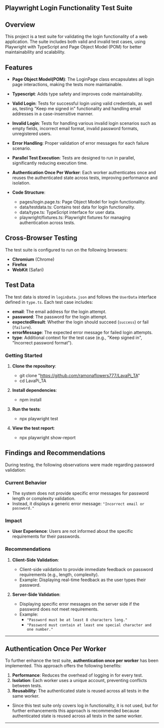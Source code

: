 
## Playwright Login Functionality Test Suite

## Overview

This project is a test suite for validating the login functionality of a web application. The suite includes both valid and invalid test cases, using Playwright with TypeScript and Page Object Model (POM) for better maintainability and scalability.

## Features
- **Page Object Model(POM)**: The LoginPage class encapsulates all login page interactions, making the tests more maintainable.
- **Typescript**: Adds type safety and improves code maintainability.
- **Valid Login**: Tests for successful login using valid credentials, as well as, testing "Keep me signed in" functionality and handling email addresses in a case-insensitive manner.
- **Invalid Login**: Tests for handling various invalid login scenarios such as empty fields, incorrect email format, invalid password formats, unregistered users.
- **Error Handling**: Proper validation of error messages for each failure scenario.
- **Parallel Test Execution**: Tests are designed to run in parallel, significantly reducing execution time.
- **Authentication Once Per Worker**: Each worker authenticates once and reuses the authenticated state across tests, improving performance and isolation.

- **Code Structure**: 
  - pages/login.page.ts: Page Object Model for login functionality.
  - data/testdata.ts: Contains test data for login functionality.
  - data/type.ts: TypeScript interface for user data.
  - playwright/fixtures.ts: Playwright fixtures for managing authentication across tests.

## Cross-Browser Testing

The test suite is configured to run on the following browsers:
- **Chromium** (Chrome)
- **Firefox**
- **WebKit** (Safari)

## Test Data
The test data is stored in `loginData.json` and follows the `UserData` interface defined in `type.ts`. Each test case includes:

- **email**: The email address for the login attempt.
- **password**: The password for the login attempt.
- **expectedResult**: Whether the login should succeed (`success`) or fail (`failure`).
- **errorMessage**: The expected error message for failed login attempts.
- **type**: Additional context for the test case (e.g., "Keep signed in", "Incorrect password format").

### Getting Started

1. **Clone the repository**:
   - git clone "https://github.com/ramonaflowers777/LavaPi_TA"
   - cd LavaPi_TA

2. **Install dependencies**:
   - npm install

3. **Run the tests**:
   - npx playwright test

4. **View the test report**:
   - npx playwright show-report
   

## Findings and Recommendations
During testing, the following observations were made regarding password validation:

### Current Behavior
- The system does not provide specific error messages for password length or complexity validation.
- Instead, it displays a generic error message: `"Incorrect email or password."`

### Impact
- **User Experience**: Users are not informed about the specific requirements for their passwords.

### Recommendations
1. **Client-Side Validation**:
   - Client-side validation to provide immediate feedback on password requirements (e.g., length, complexity).
   - Example: Displaying real-time feedback as the user types their password.

2. **Server-Side Validation**:
   - Displaying specific error messages on the server side if the password does not meet requirements.
   - Example:
     - `"Password must be at least 8 characters long."`
     - `"Password must contain at least one special character and one number."`

---   
## Authentication Once Per Worker

To further enhance the test suite, **authentication once per worker** has been implemented. This approach offers the following benefits:

1. **Performance**: Reduces the overhead of logging in for every test.
2. **Isolation**: Each worker uses a unique account, preventing conflicts between tests.
3. **Reusability**: The authenticated state is reused across all tests in the same worker.

- Since this test suite only covers log in functionality, it is not used, but for further enhancements this approach
is recommended because authenticated state is reused across all tests in the same worker.
---